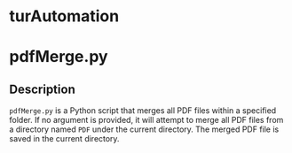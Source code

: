 # turAutomation

# pdfMerge.py
## Description
`pdfMerge.py` is a Python script that merges all PDF files within a specified folder. If no argument is provided, it will attempt to merge all PDF files from a directory named `PDF` under the current directory. The merged PDF file is saved in the current directory.
